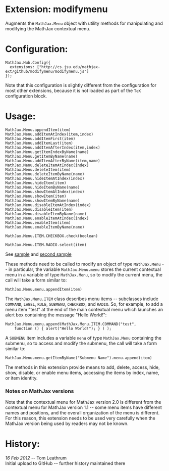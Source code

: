 # Extension: modifymenu

Augments the `MathJax.Menu` object with utility methods for manipulating and 
modifying the MathJax contextual menu.

# Configuration:

    MathJax.Hub.Config({
      extensions: ["http://cs.jsu.edu/mathjax-ext/github/modifymenu/modifymenu.js"]
    });

Note that this configuration is slightly different from the configuration for
most other extensions, because it is not loaded as part of the `TeX` 
configuration block.

# Usage:

    MathJax.Menu.appendItem(item)
    MathJax.Menu.addItemAtIndex(item,index)
    MathJax.Menu.addItemFirst(item)
    MathJax.Menu.addItemLast(item)
    MathJax.Menu.addItemAfterIndex(item,index)
    MathJax.Menu.getItemIndexByName(name)
    MathJax.Menu.getItemByName(name)
    MathJax.Menu.addItemAfterByName(item,name)
    MathJax.Menu.deleteItemAtIndex(index)
    MathJax.Menu.deleteItem(item)
    MathJax.Menu.deleteItemByName(name)
    MathJax.Menu.hideItemAtIndex(index)
    MathJax.Menu.hideItem(item)
    MathJax.Menu.hideItemByName(name)
    MathJax.Menu.showItemAtIndex(index)
    MathJax.Menu.showItem(item)
    MathJax.Menu.showItemByName(name)
    MathJax.Menu.disableItemAtIndex(index)
    MathJax.Menu.disableItem(item)
    MathJax.Menu.disableItemByName(name)
    MathJax.Menu.enableItemAtIndex(index)
    MathJax.Menu.enableItem(item)
    MathJax.Menu.enableItemByName(name)

    MathJax.Menu.ITEM.CHECKBOX.check(boolean)

    MathJax.Menu.ITEM.RADIO.select(item)

See [sample](http://leathrum.github.com/mathjax-ext-contrib/modifymenu/sample.html)
and [second sample](http://leathrum.github.com/mathjax-ext-contrib/modifymenu/sample2.html)

These methods need to be called to modify an object of type `MathJax.Menu` -- in
particular, the variable `MathJax.Menu.menu` stores the current contextual menu
in a variable of type `MathJax.Menu`, so to modify the current menu, the call
will take a form similar to:

    MathJax.Menu.menu.appendItem(item)

The `MathJax.Menu.ITEM` class describes menu items -- subclasses include 
`COMMAND`, `LABEL`, `RULE`, `SUBMENU`, `CHECKBOX`, and `RADIO`.  So, for 
example, to add a menu item "test"  at the end of the main contextual menu
which launches an alert box containing the  message "Hello World!":

    MathJax.Menu.menu.append(MathJax.Menu.ITEM.COMMAND("test",
        function () { alert("Hello World!"); } ) );

A `SUBMENU` item includes a variable `menu` of type `MathJax.Menu` 
containing the submenu, so to access and modify the submenu, the call will 
take a form similar to:

    MathJax.Menu.menu.getItemByName("Submenu Name").menu.append(item)

The methods in this extension provide means to add, delete, access, hide,
show, disable, or enable menu items, accessing the items by index, name, or
item identity.

### Notes on MathJax versions

Note that the contextual menu for MathJax version 2.0 is different from the 
contextual menu for MathJax version 1.1 -- some menu items have different
names and positions, and the overall organization of the menu is different.
For this reason, this extension needs to be used very carefully when the MathJax
version being used by readers may not be known.

# History:

*16 Feb 2012* -- Tom Leathrum  
Initial upload to GitHub -- further history maintained there

